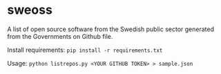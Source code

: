 # sweoss
A list of open source software from the Swedish public sector generated from the Governments on Github file.

Install requirements: `pip install -r requirements.txt`

Usage: `python listrepos.py <YOUR GITHUB TOKEN> > sample.json`